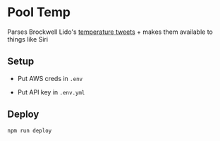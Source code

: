 # Pool Temp

Parses Brockwell Lido's [temperature tweets](https://twitter.com/Brockwell_Lido/status/1058982671001546752) + makes them available to things like Siri


## Setup

- Put AWS creds in `.env`

- Put API key in `.env.yml`


## Deploy

```
npm run deploy
```
